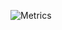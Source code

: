 ![Metrics](https://metrics.lecoq.io/KIZUNEParty?template=classic&base.indepth=false&base.hireable=false&config.timezone=Asia%2FBangkok)
